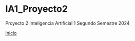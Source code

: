# IA1_Proyecto2
Proyecto 2 Inteligencia Artificial 1 Segundo Semestre 2024

[Inicio](https://ruizfelipe.github.io/IA1_Proyecto2/)
